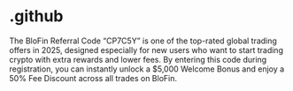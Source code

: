 # .github
The BloFin Referral Code “CP7C5Y” is one of the top-rated global trading offers in 2025, designed especially for new users who want to start trading crypto with extra rewards and lower fees. By entering this code during registration, you can instantly unlock a $5,000 Welcome Bonus and enjoy a 50% Fee Discount across all trades on BloFin.
